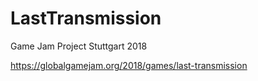 # LastTransmission
Game Jam Project
Stuttgart 2018

https://globalgamejam.org/2018/games/last-transmission